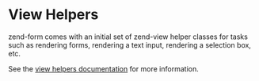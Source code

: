 # View Helpers

zend-form comes with an initial set of zend-view helper classes for tasks such
as rendering forms, rendering a text input, rendering a selection box, etc.

See the [view helpers documentation](https://docs.zendframework.com/zend-view/helpers/intro/)
for more information.
